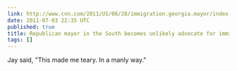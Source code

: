 ```yaml
---
link: http://www.cnn.com/2011/US/06/28/immigration.georgia.mayor/index.html?eref=rss_latest
date: 2011-07-03 22:35 UTC
published: true
title: Republican mayor in the South becomes unlikely advocate for immigrants - CNN.com
tags: []
---
```


Jay said, "This made me teary. In a manly way."
